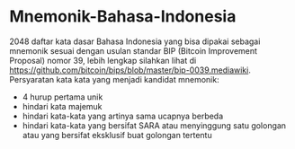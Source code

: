 # Mnemonik-Bahasa-Indonesia
2048 daftar kata dasar Bahasa Indonesia yang bisa dipakai sebagai mnemonik sesuai dengan usulan standar BIP (Bitcoin Improvement Proposal) nomor 39, lebih lengkap silahkan lihat di https://github.com/bitcoin/bips/blob/master/bip-0039.mediawiki.
Persyaratan kata kata yang menjadi kandidat mnemonik:
- 4 hurup pertama unik
- hindari kata majemuk
- hindari kata-kata yang artinya sama ucapnya berbeda
- hindari kata-kata yang bersifat SARA atau menyinggung satu golongan atau yang bersifat eksklusif buat golongan tertentu
